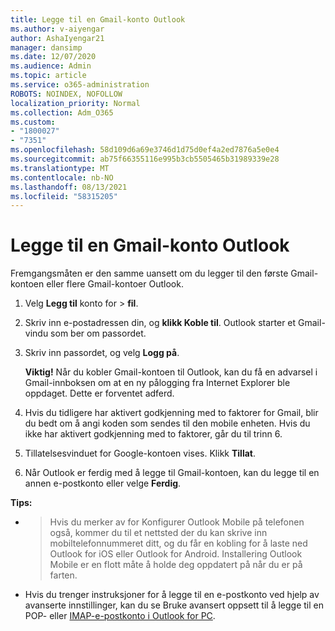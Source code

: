 ```yaml
---
title: Legge til en Gmail-konto Outlook
ms.author: v-aiyengar
author: AshaIyengar21
manager: dansimp
ms.date: 12/07/2020
ms.audience: Admin
ms.topic: article
ms.service: o365-administration
ROBOTS: NOINDEX, NOFOLLOW
localization_priority: Normal
ms.collection: Adm_O365
ms.custom:
- "1800027"
- "7351"
ms.openlocfilehash: 58d109d6a69e3746d1d75d0ef4a2ed7876a5e0e4
ms.sourcegitcommit: ab75f66355116e995b3cb5505465b31989339e28
ms.translationtype: MT
ms.contentlocale: nb-NO
ms.lasthandoff: 08/13/2021
ms.locfileid: "58315205"
---
```

# <a name="add-a-gmail-account-to-outlook"></a>Legge til en Gmail-konto Outlook

Fremgangsmåten er den samme uansett om du legger til den første Gmail-kontoen eller flere Gmail-kontoer Outlook.

1. Velg **Legg til** konto for  >  **fil**.
1. Skriv inn e-postadressen din, og **klikk Koble til**. Outlook starter et Gmail-vindu som ber om passordet. 
1. Skriv inn passordet, og velg **Logg på**.

    **Viktig!** Når du kobler Gmail-kontoen til Outlook, kan du få en advarsel i Gmail-innboksen om at en ny pålogging fra Internet Explorer ble oppdaget. Dette er forventet adferd.

4. Hvis du tidligere har aktivert godkjenning med to faktorer for Gmail, blir du bedt om å angi koden som sendes til den mobile enheten. Hvis du ikke har aktivert godkjenning med to faktorer, går du til trinn 6.
1. Tillatelsesvinduet for Google-kontoen vises. Klikk **Tillat**.
1. Når Outlook er ferdig med å legge til Gmail-kontoen, kan du legge til en annen e-postkonto eller velge **Ferdig**.

**Tips:**
- > Hvis du merker av for Konfigurer Outlook Mobile på telefonen også, kommer du til et nettsted der du kan skrive inn mobiltelefonnummeret ditt, og du får en kobling for å laste ned Outlook for iOS eller Outlook for Android. Installering Outlook Mobile er en flott måte å holde deg oppdatert på når du er på farten.
- Hvis du trenger instruksjoner for å legge til en e-postkonto ved hjelp av avanserte innstillinger, kan du se Bruke avansert oppsett til å legge til en POP- eller [IMAP-e-postkonto i Outlook for PC](https://support.microsoft.com/office/change-or-update-email-account-settings-in-outlook-for-windows-560a9065-3c3a-4ec5-a24f-cdb9a8d622a2#bkmk_advanced).
